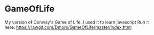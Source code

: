 # GameOfLife
My version of Conway's Game of Life. I used it to learn javascript
Run it here: https://rawgit.com/Dmoro/GameOfLife/master/index.html
